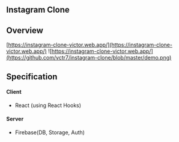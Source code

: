 ## Instagram Clone

## Overview
[https://instagram-clone-victor.web.app/](https://instagram-clone-victor.web.app/)
![https://instagram-clone-victor.web.app/](https://github.com/vctr7/instagram-clone/blob/master/demo.png)

## Specification
#### Client
- React (using React Hooks)
#### Server
- Firebase(DB, Storage, Auth)
